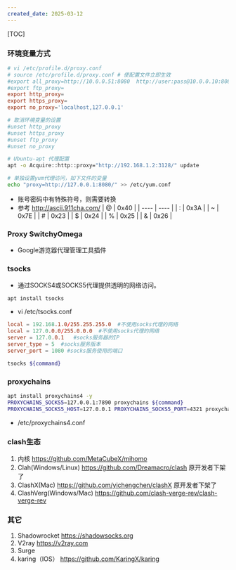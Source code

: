 ```yaml
---
created_date: 2025-03-12
---
```


[TOC]

### 环境变量方式

```conf
# vi /etc/profile.d/proxy.conf
# source /etc/profile.d/proxy.conf # 使配置文件立即生效
#export all_proxy=http://10.0.0.51:8080  http://user:pass@10.0.0.10:8080    socks4://10.0.0.51:1080  socks5://192.168.1.1:1080
#export ftp_proxy=
export http_proxy=
export https_proxy=
export no_proxy='localhost,127.0.0.1'

# 取消环境变量的设置
#unset http_proxy
#unset https_proxy
#unset ftp_proxy
#unset no_proxy
```

```bash
# Ubuntu-apt 代理配置
apt -o Acquire::http::proxy="http://192.168.1.2:3128/" update

# 单独设置yum代理访问，如下文件的变量
echo "proxy=http://127.0.0.1:8080/" >> /etc/yum.conf
```

- 账号密码中有特殊符号，则需要转换
- 参考 http://ascii.911cha.com/
  | @ | 0x40 |
  | ---- | ---- |
  | : | 0x3A |
  | ~ | 0x7E |
  | # | 0x23 |
  | $ | 0x24 |
  | % | 0x25 |
  | & | 0x26 |

### Proxy SwitchyOmega

- Google游览器代理管理工具插件

### tsocks

- 通过SOCKS4或SOCKS5代理提供透明的网络访问。

```bash
apt install tsocks
```

- vi /etc/tsocks.conf

```conf
local = 192.168.1.0/255.255.255.0  #不使用socks代理的网络
local = 127.0.0.0/255.0.0.0  #不使用socks代理的网络
server = 127.0.0.1   #socks服务器的IP  
server_type = 5  #socks服务版本  
server_port = 1080 #socks服务使用的端口 
```

```bash
tsocks ${command}
```

### proxychains

```bash
apt install proxychains4 -y
PROXYCHAINS_SOCKS5=127.0.0.1:7890 proxychains ${command}
PROXYCHAINS_SOCKS5_HOST=127.0.0.1 PROXYCHAINS_SOCKS5_PORT=4321 proxychains zsh

```

- /etc/proxychains4.conf

### clash生态

1. 内核 https://github.com/MetaCubeX/mihomo
2. Clah(Windows/Linux) https://github.com/Dreamacro/clash 原开发者下架了
3. ClashX(Mac) https://github.com/yichengchen/clashX 原开发者下架了
4. ClashVerg(Windows/Mac) https://github.com/clash-verge-rev/clash-verge-rev

### 其它

1. Shadowrocket https://shadowsocks.org
2. V2ray https://v2ray.com
3. Surge
4. karing（IOS） https://github.com/KaringX/karing
